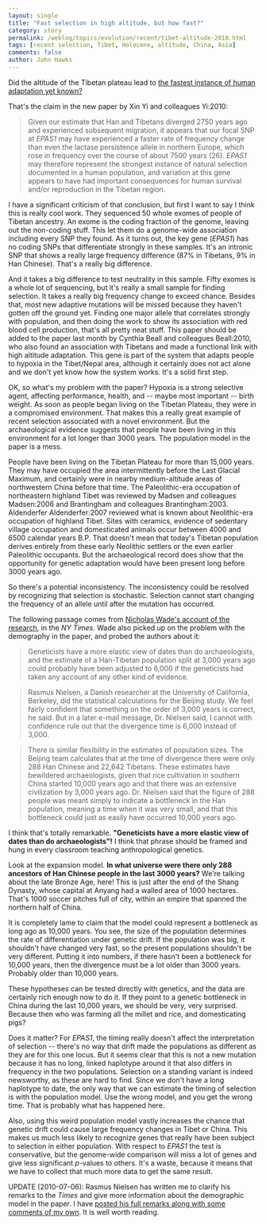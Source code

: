 ```yaml
---
layout: single 
title: "Fast selection in high altitude, but how fast?" 
category: story
permalink: /weblog/topics/evolution/recent/tibet-altitude-2010.html
tags: [recent selection, Tibet, Holocene, altitude, China, Asia] 
comments: false 
author: John Hawks 
---
```


Did the altitude of the Tibetan plateau lead to <a href="http://www.nytimes.com/2010/07/02/science/02tibet.html">the fastest instance of human adaptation yet known?</a> 

That's the claim in the new paper by Xin Yi and colleagues <bib>Yi:2010</bib>: 

<blockquote>Given our estimate that Han and Tibetans diverged 2750 years ago and experienced subsequent migration, it appears that our focal SNP at <i>EPAS1</i> may have experienced a faster rate of frequency change than even the lactase persistence allele in northern Europe, which rose in frequency over the course of about 7500 years (26). <i>EPAS1</i> may therefore represent the strongest instance of natural selection documented in a human population, and variation at this gene appears to have had important consequences for human survival and/or reproduction in the Tibetan region.</blockquote>

I have a significant criticism of that conclusion, but first I want to say I think this is really cool work. They sequenced 50 whole exomes of people of Tibetan ancestry. An exome is the coding fraction of the genome, leaving out the non-coding stuff. This let them do a genome-wide association including every SNP they found. As it turns out, the key gene (<i>EPAS1</i>) has no coding SNPs that differentiate strongly in these samples. It's an intronic SNP that shows a really large frequency difference (87% in Tibetans, 9% in Han Chinese). That's a really big difference. 

And it takes a big difference to test neutrality in this sample. Fifty exomes is a whole lot of sequencing, but it's really a small sample for finding selection. It takes a really big frequency change to exceed chance. Besides that, most new adaptive mutations will be missed because they haven't gotten off the ground yet. Finding one major allele that correlates strongly with population, and then doing the work to show its association with red blood cell production, that's all pretty neat stuff. This paper should be added to the paper last month by Cynthia Beall and colleagues <bib>Beall:2010</bib>, who also found an association with Tibetans and made a functional link with high altitude adaptation. This gene is part of the system that adapts people to hypoxia in the Tibet/Nepal area, although it certainly does not act alone and we don't yet know how the system works. It's a solid first step.

OK, so what's my problem with the paper? Hypoxia is a strong selective agent, affecting performance, health, and -- maybe most important -- birth weight. As soon as people began living on the Tibetan Plateau, they were in a compromised environment. That makes this a really great example of recent selection associated with a novel environment. But the archaeological evidence suggests that people have been living in this environment for a lot longer than 3000 years. The population model in the paper is a mess. 

People have been living on the Tibetan Plateau for more than 15,000 years. They may have occupied the area intermittently before the Last Glacial Maximum, and certainly were in nearby medium-altitude areas of northwestern China before that time. The Paleolithic-era occupation of northeastern highland Tibet was reviewed by Madsen and colleagues <bib>Madsen:2006</bib> and Brantingham and colleagues <bib>Brantingham:2003</bib>. Aldenderfer <bib>Aldenderfer:2007</bib> reviewed what is known about Neolithic-era occupation of highland Tibet. Sites with ceramics, evidence of sedentary village occupation and domesticated animals occur between 4000 and 6500 calendar years B.P. That doesn't mean that today's Tibetan population derives entirely from these early Neolithic settlers or the even earlier Paleolithic occupants. But the archaeological record does show that the opportunity for genetic adaptation would have been present long before 3000 years ago. 

So there's a potential inconsistency. The inconsistency could be resolved by recognizing that selection is stochastic. Selection cannot start changing the frequency of an allele until after the mutation has occurred. 


The following passage comes from <a href="http://www.nytimes.com/2010/07/02/science/02tibet.html">Nicholas Wade's account of the research</a>, in the <i>NY Times</i>. Wade also picked up on the problem with the demography in the paper, and probed the authors about it: 

<blockquote>Geneticists have a more elastic view of dates than do archaeologists, and the estimate of a Han-Tibetan population split at 3,000 years ago could probably have been adjusted to 6,000 if the geneticists had taken any account of any other kind of evidence.</blockquote>

<blockquote>Rasmus Nielsen, a Danish researcher at the University of California, Berkeley, did the statistical calculations for the Beijing study. We feel fairly confident that something on the order of 3,000 years is correct, he said. But in a later e-mail message, Dr. Nielsen said, I cannot with confidence rule out that the divergence time is 6,000 instead of 3,000.</blockquote>

<blockquote>There is similar flexibility in the estimates of population sizes. The Beijing team calculates that at the time of divergence there were only 288 Han Chinese and 22,642 Tibetans. These estimates have bewildered archaeologists, given that rice cultivation in southern China started 10,000 years ago and that there was an extensive civilization by 3,000 years ago. Dr. Nielsen said that the figure of 288 people was meant simply to indicate a bottleneck in the Han population, meaning a time when it was very small, and that this bottleneck could just as easily have occurred 10,000 years ago.</blockquote>

I think that's totally remarkable. <b>"Geneticists have a more elastic view of dates than do archaeologists"!</b> I think that phrase should be framed and hung in every classroom teaching anthropological genetics. 

Look at the expansion model. <b>In what universe were there only 288 ancestors of Han Chinese people in the last 3000 years?</b> We're talking about the late Bronze Age, here! This is just after the end of the Shang Dynasty, whose capital at Anyang had a walled area of 1000 hectares. That's 1000 soccer pitches full of city, within an empire that spanned the northern half of China. 

It is completely lame to claim that the model could represent a bottleneck as long ago as 10,000 years. You see, the size of the population determines the rate of differentiation under genetic drift. If the population was big, it shouldn't have changed very fast, so the present populations shouldn't be very different. Putting it into numbers, if there hasn't been a bottleneck for 10,000 years, then the divergence must be a lot older than 3000 years. Probably older than 10,000 years. 

These hypotheses can be tested directly with genetics, and the data are certainly rich enough now to do it. If they point to a genetic bottleneck in China during the last 10,000 years, we should be very, very surprised. Because then who was farming all the millet and rice, and domesticating pigs? 

Does it matter? For <i>EPAS1</i>, the timing really doesn't affect the interpretation of selection -- there's no way that drift made the populations as different as they are for this one locus. But it seems clear that this is not a new mutation because it has no long, linked haplotype around it that also differs in frequency in the two populations. Selection on a standing variant is indeed newsworthy, as these are hard to find. Since we don't have a long haplotype to date, the only way that we can estimate the timing of selection is with the population model. Use the wrong model, and you get the wrong time. That is probably what has happened here. 

Also, using this weird population model vastly increases the chance that genetic drift could cause large frequency changes in Tibet or China. This makes us much less likely to recognize genes that really have been subject to selection in either population. With respect to <I>EPAS1</i> the test is conservative, but the genome-wide comparison will miss a lot of genes and give less significant <i>p</i>-values to others. It's a waste, because it means that we have to collect that much more data to get the same result. 

UPDATE (2010-07-06): Rasmus Nielsen has written me to clarify his remarks to the <i>Times</i> and give more information about the demographic model in the paper. I have <a href="http://johnhawks.net/weblog/topics/evolution/recent/tibet-nielsen-comment-2010.html">posted his full remarks along with some comments of my own</a>. It is well worth reading. 




